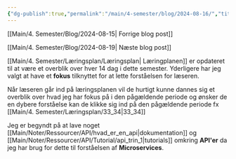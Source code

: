 ```yaml
---
{"dg-publish":true,"permalink":"/main/4-semester/blog/2024-08-16/","title":"Fre. d. 16. Aug","hide":true,"tags":["Opstart","Systemudvikling","Projektarbejde","Programmering"],"created":"2024-08-19T10:15:00.329+02:00"}
---
```


[[Main/4. Semester/Blog/2024-08-15\| Forrige blog post]]

[[Main/4. Semester/Blog/2024-08-19\| Næste blog post]]

[[Main/4. Semester/Læringsplan/Læringsplan\| Læringplanen]] er opdateret til at være et overblik over hver 14
dag i dette semester. Yderligere har jeg valgt at have et **fokus** tilknyttet
for at lette forståelsen for læseren.

Når læseren går ind på læringsplanen vil de hurtigt kunne dannes sig et
overblik over hvad jeg har fokus på i den pågældende periode og ønsker de en
dybere forståelse kan de klikke sig ind på den pågældende periode fx [[Main/4. Semester/Læringsplan/33_34\|33_34]]

Jeg er begyndt på at lave noget [[Main/Noter/Ressourcer/API/hvad_er_en_api\|dokumentation]] og
[[Main/Noter/Ressourcer/API/Tutorial/api_trin_1\|tutorials]] omkring **API'er** da jeg
har brug for dette til forståelsen af **Microservices**.
